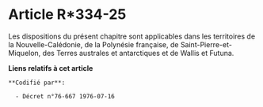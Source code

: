 # Article R*334-25

Les dispositions du présent chapitre sont applicables dans les territoires de la Nouvelle-Calédonie, de la Polynésie
française, de Saint-Pierre-et-Miquelon, des Terres australes et antarctiques et de Wallis et Futuna.

**Liens relatifs à cet article**

	**Codifié par**:

	  - Décret n°76-667 1976-07-16
